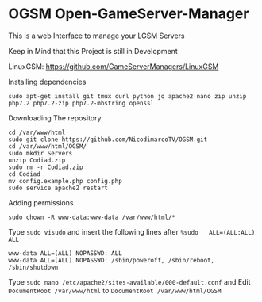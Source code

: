 # OGSM Open-GameServer-Manager
This is a web Interface to manage your LGSM Servers

Keep in Mind that this Project is still in Development

LinuxGSM: https://github.com/GameServerManagers/LinuxGSM

Installing dependencies

```
sudo apt-get install git tmux curl python jq apache2 nano zip unzip php7.2 php7.2-zip php7.2-mbstring openssl
```
Downloading The repository

```
cd /var/www/html
sudo git clone https://github.com/NicodimarcoTV/OGSM.git
cd /var/www/html/OGSM/
sudo mkdir Servers
unzip Codiad.zip
sudo rm -r Codiad.zip
cd Codiad
mv config.example.php config.php
sudo service apache2 restart
```
Adding permissions

```
sudo chown -R www-data:www-data /var/www/html/*
```
Type ``` sudo visudo ``` and insert the following lines after ``` %sudo   ALL=(ALL:ALL) ALL ```

```
www-data ALL=(ALL) NOPASSWD: ALL
www-data ALL=(ALL) NOPASSWD: /sbin/poweroff, /sbin/reboot, /sbin/shutdown
```

Type ``` sudo nano /etc/apache2/sites-available/000-default.conf ``` and Edit ``` DocumentRoot /var/www/html ``` to ``` DocumentRoot /var/www/html/OGSM ```

